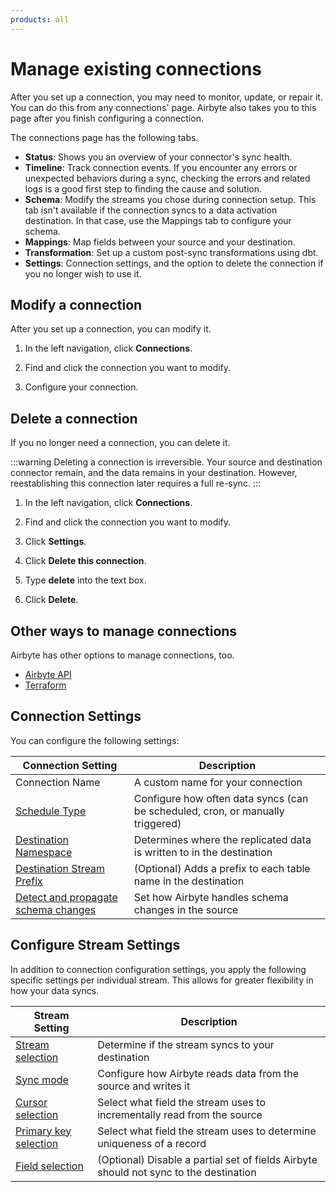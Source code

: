 ```yaml
---
products: all
---
```


# Manage existing connections

After you set up a connection, you may need to monitor, update, or repair it. You can do this from any connections' page. Airbyte also takes you to this page after you finish configuring a connection.

The connections page has the following tabs.

- **Status**: Shows you an overview of your connector's sync health.
- **Timeline**: Track connection events. If you encounter any errors or unexpected behaviors during a sync, checking the errors and related logs is a good first step to finding the cause and solution.
- **Schema**: Modify the streams you chose during connection setup. This tab isn't available if the connection syncs to a data activation destination. In that case, use the Mappings tab to configure your schema.
- **Mappings**: Map fields between your source and your destination.
- **Transformation**: Set up a custom post-sync transformations using dbt.
- **Settings**: Connection settings, and the option to delete the connection if you no longer wish to use it.

## Modify a connection

After you set up a connection, you can modify it.

1. In the left navigation, click **Connections**.

2. Find and click the connection you want to modify.

3. Configure your connection.

## Delete a connection

If you no longer need a connection, you can delete it.

:::warning
Deleting a connection is irreversible. Your source and destination connector remain, and the data remains in your destination. However, reestablishing this connection later requires a full re-sync.
:::

1. In the left navigation, click **Connections**.

2. Find and click the connection you want to modify.

3. Click **Settings**.

4. Click **Delete this connection**.

5. Type **delete** into the text box.

6. Click **Delete**.

## Other ways to manage connections

Airbyte has other options to manage connections, too.

- [Airbyte API](https://reference.airbyte.com/reference/createsource#/)
- [Terraform](../terraform-documentation)

## Connection Settings

You can configure the following settings:

| Connection Setting                                                                      | Description                                                                    |
| --------------------------------------------------------------------------------------- | ------------------------------------------------------------------------------ |
| Connection Name                                                                         | A custom name for your connection                                              |
| [Schedule Type](/platform/using-airbyte/core-concepts/sync-schedules)                   | Configure how often data syncs (can be scheduled, cron, or manually triggered)  |
| [Destination Namespace](/platform/using-airbyte/core-concepts/namespaces)               | Determines where the replicated data is written to in the destination          |
| [Destination Stream Prefix](/platform/using-airbyte/configuring-schema)                  | (Optional) Adds a prefix to each table name in the destination                   |
| [Detect and propagate schema changes](/platform/using-airbyte/schema-change-management) | Set how Airbyte handles schema changes in the source                           |

## Configure Stream Settings

In addition to connection configuration settings, you apply the following specific settings per individual stream. This allows for greater flexibility in how your data syncs.

| Stream Setting                                                      | Description                                                                           |
| ------------------------------------------------------------------- | ------------------------------------------------------------------------------------- |
| [Stream selection](/platform/using-airbyte/configuring-schema)      | Determine if the stream syncs to your destination                                     |
| [Sync mode](/platform/using-airbyte/core-concepts/sync-modes)       | Configure how Airbyte reads data from the source and writes it                        |
| [Cursor selection](/platform/using-airbyte/configuring-schema)      | Select what field the stream uses to incrementally read from the source               |
| [Primary key selection](/platform/using-airbyte/configuring-schema) | Select what field the stream uses to determine uniqueness of a record                 |
| [Field selection](/platform/using-airbyte/configuring-schema)       | (Optional) Disable a partial set of fields Airbyte should not sync to the destination |
